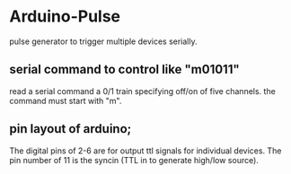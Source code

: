 # Arduino-Pulse
pulse generator to trigger multiple devices serially.

## serial command to control like "m01011"
read a serial command a 0/1 train specifying off/on of five channels.
the command must start with "m".

## pin layout of arduino;
The digital pins of 2-6 are for output ttl signals for individual devices.
The pin number of 11 is the syncin (TTL in to generate high/low source).








